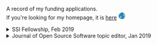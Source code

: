 A record of my funding applications.    
If you're looking for my homepage, it is [here](https://lucydot.github.io) <img src="./world.png" width="20" height="20">
<details>

### Application List

  <summary>SSI Fellowship, Feb 2019</summary>
  
 </br>
 
[video application](https://lucydot.github.io/slides/) / [paper application]() **Work In Progress**

Fellowship Application to the Sustainable Software Institute, 02/19.

</details>

<details>
  <summary>Journal of Open Source Software topic editor, Jan 2019</summary> 
</br>

[paper application]("https://lucydot.github.io/applications/raw/gh-pages/LW_JOSS_editor_app.pdf")

Application statement for topic editor position with the Journal of Open Source Software, 01/19.

</details>
